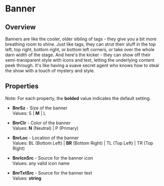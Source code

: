 # Banner

## Overview
Banners are like the cooler, older sibling of tags - they give you a bit more breathing room to shine. Just like tags, they can strut their stuff in the top left, top right, bottom right, or bottom left corners, or take over the whole darn width of the stage. And here's the kicker - they can show off their semi-transparent style with icons and text, letting the underlying content peek through. It's like having a suave secret agent who knows how to steal the show with a touch of mystery and style.

## Properties
Note: For each property, the **bolded** value indicates the default setting.

- **BnrSz** - Size of the banner  
  Values: S | **M** | L

- **BnrClr** - Color of the banner  
  Values: **N** (Neutral) | P (Primary)

- **BnrLoc** - Location of the banner  
  Values: BL (Bottom Left) | **BR** (Bottom Right) | TL (Top Left) | TR (Top Right)

- **BnrIcnSrc** - Source for the banner icon  
  Values: any valid icon name

- **BnrTxtSrc** - Source for the banner text  
  Values: **string**
